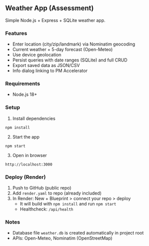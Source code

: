 ## Weather App (Assessment)

Simple Node.js + Express + SQLite weather app.

### Features
- Enter location (city/zip/landmark) via Nominatim geocoding
- Current weather + 5-day forecast (Open-Meteo)
- Use device geolocation
- Persist queries with date ranges (SQLite) and full CRUD
- Export saved data as JSON/CSV
- Info dialog linking to PM Accelerator

### Requirements
- Node.js 18+

### Setup
1) Install dependencies
```
npm install
```
2) Start the app
```
npm start
```
3) Open in browser
```
http://localhost:3000
```

### Deploy (Render)
1) Push to GitHub (public repo)
2) Add `render.yaml` to repo (already included)
3) In Render: New + Blueprint > connect your repo > deploy
   - It will build with `npm install` and run `npm start`
   - Healthcheck: `/api/health`

### Notes
- Database file `weather.db` is created automatically in project root
- APIs: Open-Meteo, Nominatim (OpenStreetMap)


